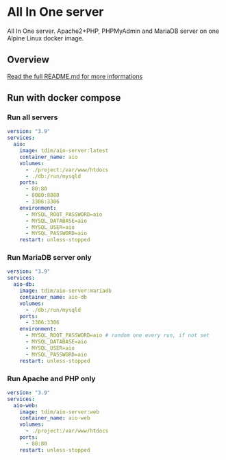 # All In One server
All In One server. Apache2+PHP, PHPMyAdmin and MariaDB server on one Alpine Linux docker image.

## Overview
[Read the full README.md for more informations](https://github.com/Hima-Pro/aio-server/blob/main/README.md)

## Run with docker compose

### Run all servers
```yml
version: "3.9"
services:
  aio:
    image: tdim/aio-server:latest
    container_name: aio
    volumes:
      - ./project:/var/www/htdocs
      - ./db:/run/mysqld
    ports:
      - 80:80
      - 8080:8080
      - 3306:3306
    environment:
      - MYSQL_ROOT_PASSWORD=aio
      - MYSQL_DATABASE=aio
      - MYSQL_USER=aio
      - MYSQL_PASSWORD=aio
    restart: unless-stopped
```

### Run MariaDB server only
```yml
version: "3.9"
services:
  aio-db:
    image: tdim/aio-server:mariadb
    container_name: aio-db
    volumes:
      - ./db:/run/mysqld
    ports:
      - 3306:3306
    environment:
      - MYSQL_ROOT_PASSWORD=aio # random one every run, if not set
      - MYSQL_DATABASE=aio
      - MYSQL_USER=aio
      - MYSQL_PASSWORD=aio
    restart: unless-stopped
```

### Run Apache and PHP only
```yml
version: "3.9"
services:
  aio-web:
    image: tdim/aio-server:web
    container_name: aio-web
    volumes:
      - ./project:/var/www/htdocs
    ports:
      - 80:80
    restart: unless-stopped
```
